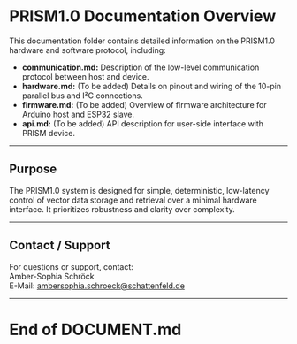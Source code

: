 # PRISM1.0 Documentation Overview

This documentation folder contains detailed information on the PRISM1.0 hardware and software protocol, including:

- **communication.md:** Description of the low-level communication protocol between host and device.  
- **hardware.md:** (To be added) Details on pinout and wiring of the 10-pin parallel bus and I²C connections.  
- **firmware.md:** (To be added) Overview of firmware architecture for Arduino host and ESP32 slave.  
- **api.md:** (To be added) API description for user-side interface with PRISM device.  

---

## Purpose

The PRISM1.0 system is designed for simple, deterministic, low-latency control of vector data storage and retrieval over a minimal hardware interface. It prioritizes robustness and clarity over complexity.

---

## Contact / Support

For questions or support, contact:  
Amber-Sophia Schröck  
E-Mail: ambersophia.schroeck@schattenfeld.de

---

# End of DOCUMENT.md
